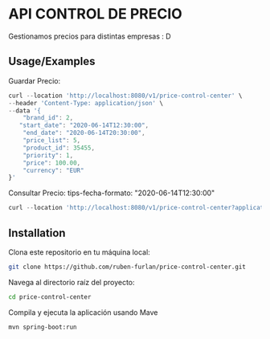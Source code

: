 
# API CONTROL DE PRECIO

Gestionamos precios para distintas empresas : D




## Usage/Examples

Guardar Precio:
```javascript
curl --location 'http://localhost:8080/v1/price-control-center' \
--header 'Content-Type: application/json' \
--data '{
    "brand_id": 2,
   "start_date": "2020-06-14T12:30:00",
    "end_date": "2020-06-14T20:30:00",
    "price_list": 5,
    "product_id": 35455,
    "priority": 1,
    "price": 100.00,
    "currency": "EUR"
}'
```

Consultar Precio:
tips-fecha-formato: "2020-06-14T12:30:00"

```javascript
curl --location 'http://localhost:8080/v1/price-control-center?application_date=2020-06-14T15%3A59%3A59&product_id=35455&brand_id=1'
```






## Installation

Clona este repositorio en tu máquina local:

```bash
git clone https://github.com/ruben-furlan/price-control-center.git
```
Navega al directorio raíz del proyecto:    

```bash
cd price-control-center
```

Compila y ejecuta la aplicación usando Mave

```bash
mvn spring-boot:run
```


